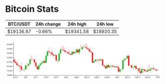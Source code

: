 # Bitcoin Stats

BTC/USDT|24h change|24h high|24h low|
|---|---|---|---|
|$19136.87|-0.66%|$19341.58|$18920.35|

<img src="./chart.svg">
